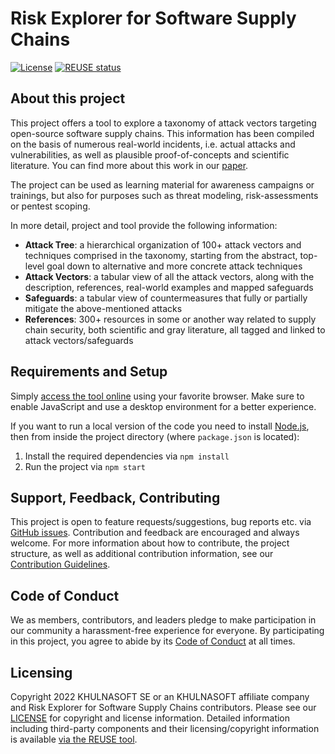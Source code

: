 # Risk Explorer for Software Supply Chains
[![License](https://img.shields.io/badge/license-Apache%202.0-blue.svg)](LICENSE.txt)
[![REUSE status](https://api.reuse.software/badge/github.com/khulnasoft/risk-explorer)](https://api.reuse.software/info/github.com/khulnasoft/risk-explorer)

## About this project

This project offers a tool to explore a taxonomy of attack vectors targeting open-source software supply chains. This information has been compiled on the basis of numerous real-world incidents, i.e. actual attacks and vulnerabilities, as well as plausible proof-of-concepts and scientific literature.
You can find more about this work in our [paper](https://arxiv.org/abs/2204.04008).

The project can be used as learning material for awareness campaigns or trainings, but also for purposes such as threat modeling, risk-assessments or pentest scoping.

In more detail, project and tool provide the following information:
* **Attack Tree**: a hierarchical organization of 100+ attack vectors and techniques comprised in the taxonomy, starting from the abstract, top-level goal down to alternative and more concrete attack techniques
* **Attack Vectors**: a tabular view of all the attack vectors, along with the description, references, real-world examples and mapped safeguards
* **Safeguards**: a tabular view of countermeasures that fully or partially mitigate the above-mentioned attacks
* **References**: 300+ resources in some or another way related to supply chain security, both scientific and gray literature, all tagged and linked to attack vectors/safeguards 

## Requirements and Setup

Simply [access the tool online](https://khulnasoft.github.io/risk-explorer-for-software-supply-chains/) using your favorite browser. Make sure to enable JavaScript and use a desktop environment for a better experience.

If you want to run a local version of the code you need to install [Node.js](https://nodejs.dev/learn/how-to-install-nodejs), then from inside the project directory (where `package.json` is located):
1. Install the required dependencies via `npm install`
2. Run the project via `npm start`
   
## Support, Feedback, Contributing

This project is open to feature requests/suggestions, bug reports etc. via [GitHub issues](https://github.com/KHULNASOFT/risk-explorer-for-software-supply-chains/issues). Contribution and feedback are encouraged and always welcome. For more information about how to contribute, the project structure, as well as additional contribution information, see our [Contribution Guidelines](CONTRIBUTING.md).

## Code of Conduct

We as members, contributors, and leaders pledge to make participation in our community a harassment-free experience for everyone. By participating in this project, you agree to abide by its [Code of Conduct](CODE_OF_CONDUCT.md) at all times.

## Licensing

Copyright 2022 KHULNASOFT SE or an KHULNASOFT affiliate company and Risk Explorer for Software Supply Chains contributors. Please see our [LICENSE](LICENSE) for copyright and license information. Detailed information including third-party components and their licensing/copyright information is available [via the REUSE tool](https://api.reuse.software/info/github.com/KHULNASOFT/risk-explorer-for-software-supply-chains/).
